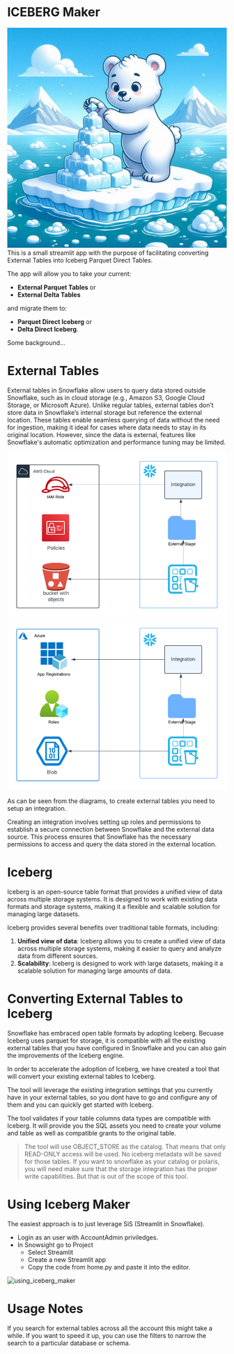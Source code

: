 # ICEBERG Maker

![img](./images/iceberg_maker.jpeg)
This is a small streamlit app with the purpose of facilitating converting External Tables into Iceberg Parquet Direct Tables.

The app will allow you to take your current:

* **External Parquet Tables** or
* **External Delta Tables**

and migrate them to:

* **Parquet Direct Iceberg** or
* **Delta Direct Iceberg**.

Some background...

# External Tables

External tables in Snowflake allow users to query data stored outside Snowflake, such as in cloud storage (e.g., Amazon S3, Google Cloud Storage, or Microsoft Azure). Unlike regular tables, external tables don’t store data in Snowflake’s internal storage but reference the external location. These tables enable seamless querying of data without the need for ingestion, making it ideal for cases where data needs to stay in its original location. However, since the data is external, features like Snowflake's automatic optimization and performance tuning may be limited.

![AWS_EXTERNAL_TABLES](./images/aws_external_table.png)
![AZURE_EXTERNAL_TABLES](./images/azure_external_table.png)

As can be seen from the diagrams, to create external tables you need to setup an integration.

Creating an integration involves setting up roles and permissions to establish a secure connection between Snowflake and the external data source. This process ensures that Snowflake has the necessary permissions to access and query the data stored in the external location.

# Iceberg

Iceberg is an open-source table format that provides a unified view of data across multiple storage systems. It is designed to work with existing data formats and storage systems, making it a flexible and scalable solution for managing large datasets.

Iceberg provides several benefits over traditional table formats, including:

1. **Unified view of data**: Iceberg allows you to create a unified view of data across multiple storage systems, making it easier to query and analyze data from different sources.
2. **Scalability**: Iceberg is designed to work with large datasets, making it a scalable solution for managing large amounts of data.

# Converting External Tables to Iceberg

Snowflake has embraced open table formats by adopting Iceberg. Becuase Iceberg uses parquet for storage, it is compatible with all the existing external tables that you have configured in Snowflake and you can also gain the improvements of the Iceberg engine.

In order to accelerate the adoption of Iceberg, we have created a tool that will convert your existing external tables to Iceberg.

The tool will leverage the existing integration settings that you currently have in your external tables, so you dont have to go and configure any of them and you can quickly get started with Iceberg.

The tool validates if your table columns data types are compatible with Iceberg. It will provide you the SQL assets you need to create your volume and table as well as compatible grants to the original table.

> The tool will use OBJECT_STORE as the catalog. That means that only READ-ONLY access will be used. No iceberg metadata will be saved for those tables. If you want to snowflake as your catalog or polaris, you will need make sure that the storage integration has the proper write capabilities. But that is out of the scope of this tool.

# Using Iceberg Maker

The easiest approach is to just leverage SiS (Streamlit in Snowflake).

* Login as an user with AccountAdmin priviledges.
* In Snowsight go to Project
  * Select Streamlit
  * Create a new Streamlit app
  * Copy the code from home.py and paste it into the editor.

![using_iceberg_maker](./images/using_icebergmaker.gif)

# Usage Notes

If you search for external tables across all the account this might take a while. If you want to speed it up, you can use the filters to narrow the search to a particular database or schema.
